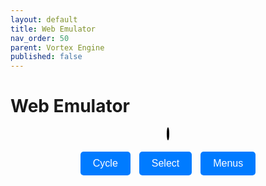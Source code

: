 ```yaml
---
layout: default
title: Web Emulator
nav_order: 50
parent: Vortex Engine
published: false
---
```


<style>
#controls {
  margin-top: 10px;
  text-align: center;
}

#vortex-canvas {
  width: 256px;
  height: 256px;
  border: 2px black solid;
  border-radius: 50%;
}

.lightshow-button {
  background-color: #007bff;
  border: none;
  color: white;
  padding: 10px 20px;
  margin: 20px 5px;
  font-size: 16px;
  border-radius: 5px;
  cursor: pointer;
  transition: background-color 0.3s;
}

.lightshow-button:hover {
  background-color: #0056b3;
}
</style>

# Web Emulator

<script src="{{ '/assets/js/VortexLib.js' | relative_url }}" type="module"></script>
<script src="{{ '/assets/js/Lightshow.js' | relative_url }}" type="module"></script>
<script src="{{ '/assets/js/initLightshow.js' | relative_url }}" type="module"></script>

<div id="controls">
  <div id="lightshow-container">
    <canvas id="vortex-canvas"></canvas>
  </div>
  <button id="cycle-button" class="lightshow-button">Cycle</button>
  <button id="select-button" class="lightshow-button">Select</button>
  <button id="menus-button" class="lightshow-button">Menus</button>
</div>